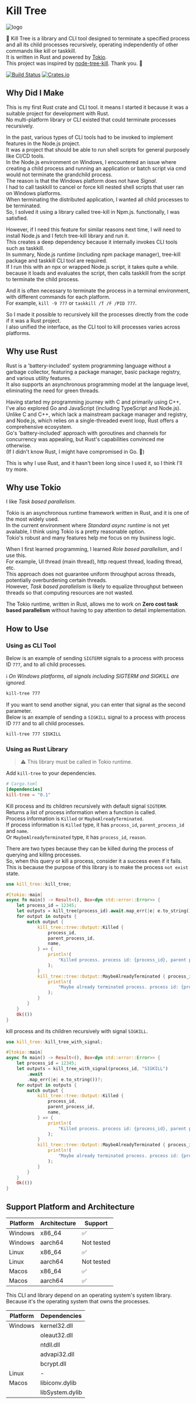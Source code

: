 # Kill Tree

![logo](docs/images/logo.jpg)

🌳 Kill Tree is a library and CLI tool designed to terminate a specified process and all its child processes recursively, operating independently of other commands like kill or taskkill.  
It is written in Rust and powered by [Tokio](https://github.com/tokio-rs/tokio).  
This project was inspired by [node-tree-kill](https://github.com/pkrumins/node-tree-kill). Thank you. 🤟  

[![Build Status][actions-badge]][actions-url]
[![Crates.io][crates-badge]][crates-url]

[actions-badge]: https://github.com/oneofthezombies/kill-tree/workflows/CI/badge.svg
[actions-url]: https://github.com/oneofthezombies/kill-tree/actions?query=workflow?CI+branch=main
[crates-badge]: https://img.shields.io/crates/v/kill-tree.svg
[crates-url]: https://crates.io/crates/kill-tree

## Why Did I Make

This is my first Rust crate and CLI tool. it means I started it because it was a suitable project for development with Rust.  
No multi-platform library or CLI existed that could terminate processes recursively.  

In the past, various types of CLI tools had to be invoked to implement features in the Node.js project.  
It was a project that should be able to run shell scripts for general purposely like CI/CD tools.  
In the Node.js environment on Windows, I encountered an issue where creating a child process and running an application or batch script via cmd would not terminate the grandchild process.  
The reason is that the Windows platform does not have _Signal_.  
I had to call taskkill to cancel or force kill nested shell scripts that user ran on Windows platforms.  
When terminating the distributed application, I wanted all child processes to be terminated.  
So, I solved it using a library called tree-kill in Npm.js. functionally, I was satisfied.  

However, if I need this feature for similar reasons next time, I will need to install Node.js and I fetch tree-kill library and run it.  
This creates a deep dependency because it internally invokes CLI tools such as taskkill.  
In summary, Node.js runtime (including npm package manager), tree-kill package and taskkill CLI tool are required.  
If I run this with an npx or wrapped Node.js script, it takes quite a while.  
because it loads and evaluates the script, then calls taskkill from the script to terminate the child process.  

And it is often necessary to terminate the process in a terminal environment, with different commands for each platform.  
For example, `kill -9 777` or `taskkill /T /F /PID 777`.  

So I made it possible to recursively kill the processes directly from the code if it was a Rust project.  
I also unified the interface, as the CLI tool to kill processes varies across platforms.  

## Why use Rust

Rust is a 'battery-included' system programming language without a garbage collector, featuring a package manager, basic package registry, and various utility features.  
It also supports an asynchronous programming model at the language level, eliminating the need for green threads.  

Having started my programming journey with C and primarily using C++, I've also explored Go and JavaScript (including TypeScript and Node.js).  
Unlike C and C++, which lack a mainstream package manager and registry, and Node.js, which relies on a single-threaded event loop, Rust offers a comprehensive ecosystem.  
Go's 'battery-included' approach with goroutines and channels for concurrency was appealing, but Rust's capabilities convinced me otherwise.  
(If I didn't know Rust, I might have compromised in Go. 🙂)  

This is why I use Rust, and it hasn't been long since I used it, so I think I'll try more.

## Why use Tokio

I like _Task based parallelism_.  

Tokio is an asynchronous runtime framework written in Rust, and it is one of the most widely used.  
In the current environment where _Standard async runtime_ is not yet available, I think using Tokio is a pretty reasonable option.  
Tokio's robust and many features help me focus on my business logic.  

When I first learned programming, I learned _Role based parallelism_, and I use this.  
For example, UI thread (main thread), http request thread, loading thread, etc.  
This approach does not guarantee uniform throughput across threads, potentially overburdening certain threads.  
However, _Task based parallelism_ is likely to equalize throughput between threads so that computing resources are not wasted.  

The Tokio runtime, written in Rust, allows me to work on __Zero cost task based parallelism__ without having to pay attention to detail implementation.  

## How to Use

### Using as CLI Tool

Below is an example of sending `SIGTERM` signals to a process with process ID `777`, and to all child processes.  

ℹ️ _On Windows platforms, all signals including SIGTERM and SIGKILL are ignored._

```sh
kill-tree 777
```

If you want to send another signal, you can enter that signal as the second parameter.  
Below is an example of sending a `SIGKILL` signal to a process with process ID `777` and to all child processes.  

```sh
kill-tree 777 SIGKILL
```

### Using as Rust Library

> ⚠️ This library must be called in Tokio runtime.  

Add `kill-tree` to your dependencies.

```toml
# Cargo.toml
[dependencies]
kill-tree = "0.1"
```

Kill process and its children recursively with default signal `SIGTERM`.  
Returns a list of process information when a function is called.  
Process information is `Killed` or `MaybeAlreadyTerminated`.  
If process information is `Killed` type, it has `process_id`, `parent_process_id` and `name`.  
Or `MaybeAlreadyTerminated` type, it has `process_id`, `reason`.  

There are two types because they can be killed during the process of querying and killing processes.  
So, when this query or kill a process, consider it a success even if it fails.  
This is because the purpose of this library is to make the process `not exist` state.

```rust
use kill_tree::kill_tree;

#[tokio::main]
async fn main() -> Result<(), Box<dyn std::error::Error>> {
    let process_id = 12345;
    let outputs = kill_tree(process_id).await.map_err(|e| e.to_string())?;
    for output in outputs {
        match output {
            kill_tree::tree::Output::Killed {
                process_id,
                parent_process_id,
                name,
            } => {
                println!(
                    "Killed process. process id: {process_id}, parent process id: {parent_process_id}, name: {name}"
                );
            }
            kill_tree::tree::Output::MaybeAlreadyTerminated { process_id, reason } => {
                println!(
                    "Maybe already terminated process. process id: {process_id}, reason: {reason}"
                );
            }
        }
    }
    Ok(())
}
```

kill process and its children recursively with signal `SIGKILL`.

```rust
use kill_tree::kill_tree_with_signal;

#[tokio::main]
async fn main() -> Result<(), Box<dyn std::error::Error>> {
    let process_id = 12345;
    let outputs = kill_tree_with_signal(process_id, "SIGKILL")
        .await
        .map_err(|e| e.to_string())?;
    for output in outputs {
        match output {
            kill_tree::tree::Output::Killed {
                process_id,
                parent_process_id,
                name,
            } => {
                println!(
                    "Killed process. process id: {process_id}, parent process id: {parent_process_id}, name: {name}"
                );
            }
            kill_tree::tree::Output::MaybeAlreadyTerminated { process_id, reason } => {
                println!(
                    "Maybe already terminated process. process id: {process_id}, reason: {reason}"
                );
            }
        }
    }
    Ok(())
}
```

## Support Platform and Architecture

| Platform | Architecture | Support |
| --- | --- | --- |
| Windows | x86_64 | ✅ |
| Windows | aarch64 | Not tested |
| Linux | x86_64 | ✅ |
| Linux | aarch64 | Not tested |
| Macos | x86_64 | ✅ |
| Macos | aarch64 | ✅ |

This CLI and library depend on an operating system's system library.  
Because it's the operating system that owns the processes.

| Platform | Dependencies |
| --- | --- |
| Windows | kernel32.dll |
| | oleaut32.dll |
| | ntdll.dll |
| | advapi32.dll | 
| | bcrypt.dll |
| Linux | - |
| Macos | libiconv.dylib |
| | libSystem.dylib |
